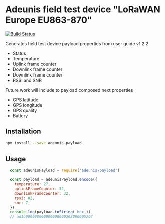 # Adeunis field test device "LoRaWAN Europe EU863-870"

[![Build Status](https://travis-ci.org/antoniobusrod/adeunis-payload.svg?branch=master)](https://travis-ci.org/antoniobusrod/adeunis-payload)

Generates field test device payload properties from user guide v1.2.2

- Status
- Temperature
- Uplink frame counter
- Downlink frame counter
- Downlink frame counter
- RSSI and SNR

Future work will include to payload composed next properties

- GPS latitude
- GPS longitude
- GPS quality
- Battery


## Installation

```sh
npm install --save adeunis-payload
```


## Usage

```javascript
  const adeunisPayload = require('adeunis-payload')

  const payload = adeunisPayload.encode({
    temperature: 27,
    uplinkFrameCounter: 32,
    downlinkFrameCounter: 32,
    rssi: 82,
    snr: 7,
  })
  console.log(payload.toString('hex'))
  // ad1b000000000000000000202000005207
```

